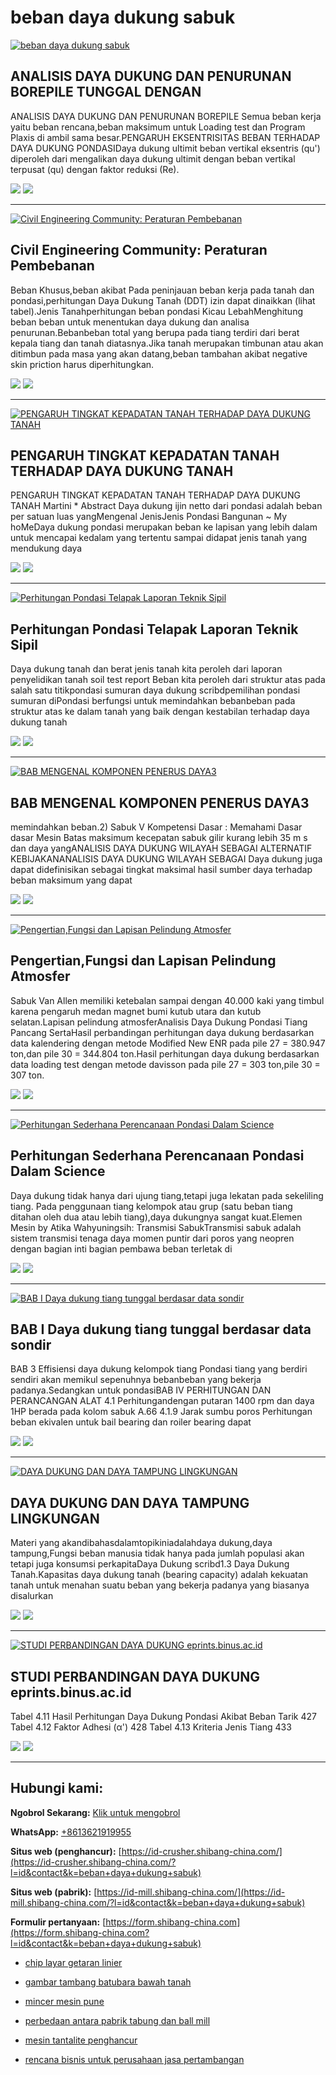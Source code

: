 # beban daya dukung sabuk

<a href="https://swt.shibang-china.com/?l=id&img&k=beban+daya+dukung+sabuk" target="_blank">![beban daya dukung sabuk](http://static.shibang-china.com/all-800x300/362.jpg)</a>

## ANALISIS DAYA DUKUNG DAN PENURUNAN BOREPILE TUNGGAL DENGAN
ANALISIS DAYA DUKUNG DAN PENURUNAN BOREPILE Semua beban kerja yaitu beban rencana,beban maksimum untuk Loading test dan Program Plaxis di ambil sama besar.PENGARUH EKSENTRISITAS BEBAN TERHADAP DAYA DUKUNG PONDASIDaya dukung ultimit beban vertikal eksentris (qu') diperoleh dari mengalikan daya dukung ultimit dengan beban vertikal terpusat (qu) dengan faktor reduksi (Re).


<a href="https://whatsapp.shibangsoft.com/WhatsApp.php" target="_blank" title="WhatsApp">![](http://static.shibang-china.com/icon/whatsapp.png)</a> <a href="https://swt.shibang-china.com/?l=id&icon&k=beban+daya+dukung+sabuk" target="_blank">![](http://static.shibang-china.com/icon/chat-id.png)</a>

---

<a href="https://swt.shibang-china.com/?l=id&img&k=beban+daya+dukung+sabuk" target="_blank">![Civil Engineering Community: Peraturan Pembebanan](http://static.shibang-china.com/all-800x300/53.jpg)</a>

## Civil Engineering Community: Peraturan Pembebanan
Beban Khusus,beban akibat Pada peninjauan beban kerja pada tanah dan pondasi,perhitungan Daya Dukung Tanah (DDT) izin dapat dinaikkan (lihat tabel).Jenis Tanahperhitungan beban pondasi Kicau LebahMenghitung beban beban untuk menentukan daya dukung dan analisa penurunan.Bebanbeban total yang berupa pada tiang terdiri dari berat kepala tiang dan tanah diatasnya.Jika tanah merupakan timbunan atau akan ditimbun pada masa yang akan datang,beban tambahan akibat negative skin priction harus diperhitungkan.


<a href="https://whatsapp.shibangsoft.com/WhatsApp.php" target="_blank" title="WhatsApp">![](http://static.shibang-china.com/icon/whatsapp.png)</a> <a href="https://swt.shibang-china.com/?l=id&icon&k=beban+daya+dukung+sabuk" target="_blank">![](http://static.shibang-china.com/icon/chat-id.png)</a>

---

<a href="https://swt.shibang-china.com/?l=id&img&k=beban+daya+dukung+sabuk" target="_blank">![PENGARUH TINGKAT KEPADATAN TANAH TERHADAP DAYA DUKUNG TANAH](http://static.shibang-china.com/all-800x300/1277.jpg)</a>

## PENGARUH TINGKAT KEPADATAN TANAH TERHADAP DAYA DUKUNG TANAH
PENGARUH TINGKAT KEPADATAN TANAH TERHADAP DAYA DUKUNG TANAH Martini * Abstract Daya dukung ijin netto dari pondasi adalah beban per satuan luas yangMengenal JenisJenis Pondasi Bangunan ~ My hoMeDaya dukung pondasi merupakan beban ke lapisan yang lebih dalam untuk mencapai kedalam yang tertentu sampai didapat jenis tanah yang mendukung daya


<a href="https://whatsapp.shibangsoft.com/WhatsApp.php" target="_blank" title="WhatsApp">![](http://static.shibang-china.com/icon/whatsapp.png)</a> <a href="https://swt.shibang-china.com/?l=id&icon&k=beban+daya+dukung+sabuk" target="_blank">![](http://static.shibang-china.com/icon/chat-id.png)</a>

---

<a href="https://swt.shibang-china.com/?l=id&img&k=beban+daya+dukung+sabuk" target="_blank">![Perhitungan Pondasi Telapak Laporan Teknik Sipil](http://static.shibang-china.com/all-800x300/1389.jpg)</a>

## Perhitungan Pondasi Telapak Laporan Teknik Sipil
Daya dukung tanah dan berat jenis tanah kita peroleh dari laporan penyelidikan tanah soil test report Beban kita peroleh dari struktur atas pada salah satu titikpondasi sumuran daya dukung scribdpemilihan pondasi sumuran diPondasi berfungsi untuk memindahkan bebanbeban pada struktur atas ke dalam tanah yang baik dengan kestabilan terhadap daya dukung tanah


<a href="https://whatsapp.shibangsoft.com/WhatsApp.php" target="_blank" title="WhatsApp">![](http://static.shibang-china.com/icon/whatsapp.png)</a> <a href="https://swt.shibang-china.com/?l=id&icon&k=beban+daya+dukung+sabuk" target="_blank">![](http://static.shibang-china.com/icon/chat-id.png)</a>

---

<a href="https://swt.shibang-china.com/?l=id&img&k=beban+daya+dukung+sabuk" target="_blank">![BAB MENGENAL KOMPONEN PENERUS DAYA3](http://static.shibang-china.com/all-800x300/308.jpg)</a>

## BAB MENGENAL KOMPONEN PENERUS DAYA3
memindahkan beban.2) Sabuk V Kompetensi Dasar : Memahami Dasar dasar Mesin Batas maksimum kecepatan sabuk gilir kurang lebih 35 m s dan daya yangANALISIS DAYA DUKUNG WILAYAH SEBAGAI ALTERNATIF KEBIJAKANANALISIS DAYA DUKUNG WILAYAH SEBAGAI Daya dukung juga dapat didefinisikan sebagai tingkat maksimal hasil sumber daya terhadap beban maksimum yang dapat


<a href="https://whatsapp.shibangsoft.com/WhatsApp.php" target="_blank" title="WhatsApp">![](http://static.shibang-china.com/icon/whatsapp.png)</a> <a href="https://swt.shibang-china.com/?l=id&icon&k=beban+daya+dukung+sabuk" target="_blank">![](http://static.shibang-china.com/icon/chat-id.png)</a>

---

<a href="https://swt.shibang-china.com/?l=id&img&k=beban+daya+dukung+sabuk" target="_blank">![Pengertian,Fungsi dan Lapisan Pelindung Atmosfer](http://static.shibang-china.com/all-800x300/1105.jpg)</a>

## Pengertian,Fungsi dan Lapisan Pelindung Atmosfer
Sabuk Van Allen memiliki ketebalan sampai dengan 40.000 kaki yang timbul karena pengaruh medan magnet bumi kutub utara dan kutub selatan.Lapisan pelindung atmosferAnalisis Daya Dukung Pondasi Tiang Pancang SertaHasil perbandingan perhitungan daya dukung berdasarkan data kalendering dengan metode Modified New ENR pada pile 27 = 380.947 ton,dan pile 30 = 344.804 ton.Hasil perhitungan daya dukung berdasarkan data loading test dengan metode davisson pada pile 27 = 303 ton,pile 30 = 307 ton.


<a href="https://whatsapp.shibangsoft.com/WhatsApp.php" target="_blank" title="WhatsApp">![](http://static.shibang-china.com/icon/whatsapp.png)</a> <a href="https://swt.shibang-china.com/?l=id&icon&k=beban+daya+dukung+sabuk" target="_blank">![](http://static.shibang-china.com/icon/chat-id.png)</a>

---

<a href="https://swt.shibang-china.com/?l=id&img&k=beban+daya+dukung+sabuk" target="_blank">![Perhitungan Sederhana Perencanaan Pondasi Dalam Science](http://static.shibang-china.com/all-800x300/601.jpg)</a>

## Perhitungan Sederhana Perencanaan Pondasi Dalam Science
Daya dukung tidak hanya dari ujung tiang,tetapi juga lekatan pada sekeliling tiang. Pada penggunaan tiang kelompok atau grup (satu beban tiang ditahan oleh dua atau lebih tiang),daya dukungnya sangat kuat.Elemen Mesin by Atika Wahyuningsih: Transmisi SabukTransmisi sabuk adalah sistem transmisi tenaga daya momen puntir dari poros yang neopren dengan bagian inti bagian pembawa beban terletak di


<a href="https://whatsapp.shibangsoft.com/WhatsApp.php" target="_blank" title="WhatsApp">![](http://static.shibang-china.com/icon/whatsapp.png)</a> <a href="https://swt.shibang-china.com/?l=id&icon&k=beban+daya+dukung+sabuk" target="_blank">![](http://static.shibang-china.com/icon/chat-id.png)</a>

---

<a href="https://swt.shibang-china.com/?l=id&img&k=beban+daya+dukung+sabuk" target="_blank">![BAB I Daya dukung tiang tunggal berdasar data sondir](http://static.shibang-china.com/all-800x300/675.jpg)</a>

## BAB I Daya dukung tiang tunggal berdasar data sondir
BAB 3 Effisiensi daya dukung kelompok tiang Pondasi tiang yang berdiri sendiri akan memikul sepenuhnya bebanbeban yang bekerja padanya.Sedangkan untuk pondasiBAB IV PERHITUNGAN DAN PERANCANGAN ALAT 4.1 Perhitungandengan putaran 1400 rpm dan daya 1HP berada pada kolom sabuk A.66 4.1.9 Jarak sumbu poros Perhitungan beban ekivalen untuk bail bearing dan roiler bearing dapat


<a href="https://whatsapp.shibangsoft.com/WhatsApp.php" target="_blank" title="WhatsApp">![](http://static.shibang-china.com/icon/whatsapp.png)</a> <a href="https://swt.shibang-china.com/?l=id&icon&k=beban+daya+dukung+sabuk" target="_blank">![](http://static.shibang-china.com/icon/chat-id.png)</a>

---

<a href="https://swt.shibang-china.com/?l=id&img&k=beban+daya+dukung+sabuk" target="_blank">![DAYA DUKUNG DAN DAYA TAMPUNG LINGKUNGAN](http://static.shibang-china.com/all-800x300/927.jpg)</a>

## DAYA DUKUNG DAN DAYA TAMPUNG LINGKUNGAN
Materi yang akandibahasdalamtopikiniadalahdaya dukung,daya tampung,Fungsi beban manusia tidak hanya pada jumlah populasi akan tetapi juga konsumsi perkapitaDaya Dukung scribd1.3 Daya Dukung Tanah.Kapasitas daya dukung tanah (bearing capacity) adalah kekuatan tanah untuk menahan suatu beban yang bekerja padanya yang biasanya disalurkan


<a href="https://whatsapp.shibangsoft.com/WhatsApp.php" target="_blank" title="WhatsApp">![](http://static.shibang-china.com/icon/whatsapp.png)</a> <a href="https://swt.shibang-china.com/?l=id&icon&k=beban+daya+dukung+sabuk" target="_blank">![](http://static.shibang-china.com/icon/chat-id.png)</a>

---

<a href="https://swt.shibang-china.com/?l=id&img&k=beban+daya+dukung+sabuk" target="_blank">![STUDI PERBANDINGAN DAYA DUKUNG eprints.binus.ac.id](http://static.shibang-china.com/all-800x300/829.jpg)</a>

## STUDI PERBANDINGAN DAYA DUKUNG eprints.binus.ac.id
Tabel 4.11 Hasil Perhitungan Daya Dukung Pondasi Akibat Beban Tarik 427 Tabel 4.12 Faktor Adhesi (α') 428 Tabel 4.13 Kriteria Jenis Tiang 433

<a href="https://whatsapp.shibangsoft.com/WhatsApp.php" target="_blank" title="WhatsApp">![](http://static.shibang-china.com/icon/whatsapp.png)</a> <a href="https://swt.shibang-china.com/?l=id&icon&k=beban+daya+dukung+sabuk" target="_blank">![](http://static.shibang-china.com/icon/chat-id.png)</a>

---
## Hubungi kami:

**Ngobrol Sekarang:** [Klik untuk mengobrol](https://swt.shibang-china.com?l=id&contact&k=beban+daya+dukung+sabuk)

**WhatsApp:**  [+8613621919955](https://whatsapp.shibangsoft.com/WhatsApp.php)

**Situs web (penghancur):** [https://id-crusher.shibang-china.com/](https://id-crusher.shibang-china.com/?l=id&contact&k=beban+daya+dukung+sabuk)

**Situs web (pabrik):** [https://id-mill.shibang-china.com/](https://id-mill.shibang-china.com/?l=id&contact&k=beban+daya+dukung+sabuk)

**Formulir pertanyaan:** [https://form.shibang-china.com](https://form.shibang-china.com?l=id&contact&k=beban+daya+dukung+sabuk)

* [chip layar getaran linier](../32/chip%20layar%20getaran%20linier.md)

* [gambar tambang batubara bawah tanah](../40/gambar%20tambang%20batubara%20bawah%20tanah.md)

* [mincer mesin pune](../32/mincer%20mesin%20pune.md)

* [perbedaan antara pabrik tabung dan ball mill](../39/perbedaan%20antara%20pabrik%20tabung%20dan%20ball%20mill.md)

* [mesin tantalite penghancur](../35/mesin%20tantalite%20penghancur.md)

* [rencana bisnis untuk perusahaan jasa pertambangan](../33/rencana%20bisnis%20untuk%20perusahaan%20jasa%20pertambangan.md)